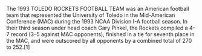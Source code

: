 The 1993 TOLEDO ROCKETS FOOTBALL TEAM was an American football team that represented the University of Toledo in the Mid-American Conference (MAC) during the 1993 NCAA Division I-A football season. In their third season under head coach Gary Pinkel, the Rockets compiled a 4–7 record (3–5 against MAC opponents), finished in a tie for seventh place in the MAC, and were outscored by all opponents by a combined total of 270 to 252.[1]

